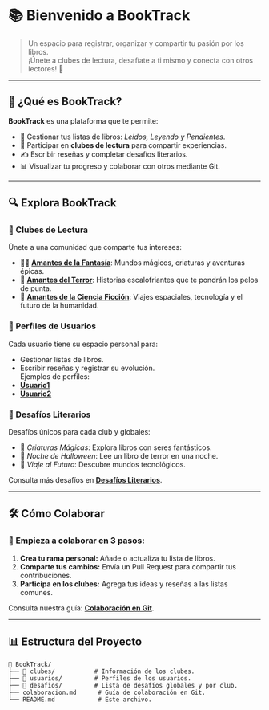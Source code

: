# **📚 Bienvenido a BookTrack**  

> Un espacio para registrar, organizar y compartir tu pasión por los libros.  
> ¡Únete a clubes de lectura, desafíate a ti mismo y conecta con otros lectores! 🌟

---

## **🌟 ¿Qué es BookTrack?**
**BookTrack** es una plataforma que te permite:  
- 📖 Gestionar tus listas de libros: *Leídos, Leyendo y Pendientes*.  
- 🤝 Participar en **clubes de lectura** para compartir experiencias.  
- ✍️ Escribir reseñas y completar desafíos literarios.  
- 📊 Visualizar tu progreso y colaborar con otros mediante Git.

---

## **🔍 Explora BookTrack**

### **📂 Clubes de Lectura**
Únete a una comunidad que comparte tus intereses:
- 🧙‍♂️ [**Amantes de la Fantasía**](clubes/fantasia/README.md): Mundos mágicos, criaturas y aventuras épicas.
- 👻 [**Amantes del Terror**](clubes/terror/README.md): Historias escalofriantes que te pondrán los pelos de punta.
- 🚀 [**Amantes de la Ciencia Ficción**](clubes/cienciaficcion/README.md): Viajes espaciales, tecnología y el futuro de la humanidad.

### **👤 Perfiles de Usuarios**
Cada usuario tiene su espacio personal para:
- Gestionar listas de libros.
- Escribir reseñas y registrar su evolución.  
Ejemplos de perfiles:
- [**Usuario1**](usuarios/usuario1/README.md)
- [**Usuario2**](usuarios/usuario2/README.md)

### **🎯 Desafíos Literarios**
Desafíos únicos para cada club y globales:
- 🧙 *Criaturas Mágicas*: Explora libros con seres fantásticos.
- 👻 *Noche de Halloween*: Lee un libro de terror en una noche.
- 🚀 *Viaje al Futuro*: Descubre mundos tecnológicos.

Consulta más desafíos en [**Desafíos Literarios**](desafios/README.md).

---

## **🛠️ Cómo Colaborar**
### 🚀 Empieza a colaborar en 3 pasos:
1. **Crea tu rama personal:** Añade o actualiza tu lista de libros.
2. **Comparte tus cambios:** Envía un Pull Request para compartir tus contribuciones.
3. **Participa en los clubes:** Agrega tus ideas y reseñas a las listas comunes.

Consulta nuestra guía: [**Colaboración en Git**](colaboracion.md).

---

## **📊 Estructura del Proyecto**
```plaintext
📂 BookTrack/
├── 📂 clubes/           # Información de los clubes.
├── 📂 usuarios/         # Perfiles de los usuarios.
├── 📂 desafios/         # Lista de desafíos globales y por club.
├── colaboracion.md      # Guía de colaboración en Git.
└── README.md            # Este archivo.
